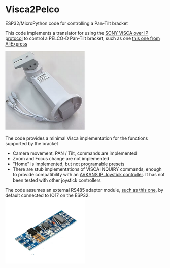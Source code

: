 # Visca2Pelco
ESP32/MicroPython code for controlling a Pan-Tilt bracket

This code implements a translator for using the [SONY VISCA over IP protocol](https://www.sony.net/Products/CameraSystem/CA/BRC_X1000_BRC_H800/Technical_Document/C456100121.pdf) to control a PELCO-D Pan-Tilt bracket, such as one [this one from AliExpress](https://www.aliexpress.us/item/3256806846839809.html)

<img src="ScreenShots/PTZControllerImage.png" alt="PELCO-D Pan/Tilt Bracket" width="250"/>

The code provides a minimal Visca implementation for the functions supported by the bracket
- Camera movement, PAN / Tilt, commands are implemented
- Zoom and Focus change are not implemented
- "Home" is implemented, but not programable presets
- There are stub implementations of VISCA INQUIRY commands, enough to provide compatibility with an [AVKANS IP Joystick controller](https://avkans.com/products/avkans-super-ptz-camera-joystick-controller-ndi-camera-controller-keyboard-with-4d-joystick-for-live-streaming-onvif-visca-over-ip-rs422-rs485-rs232-pelco-d-p-support). It has not been tested with other joystick controllers

The code assumes an external RS485 adaptor module, [such as this one](https://www.amazon.com/dp/B0BXDJHFSP), by default connected to IO17 on the ESP32.
<img src="ScreenShots/RS485Module.png" alt="RS485 Module" width="250">

